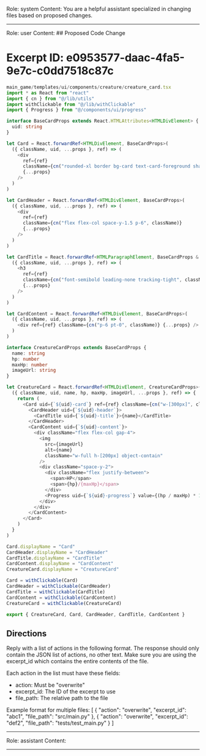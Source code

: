 Role: system
Content: You are a helpful assistant specialized in changing files based on proposed changes.
__________________
Role: user
Content: ## Proposed Code Change
# Excerpt ID: e0953577-daac-4fa5-9e7c-c0dd7518c87c
```typescript
main_game/templates/ui/components/creature/creature_card.tsx
import * as React from "react"
import { cn } from "@/lib/utils"
import withClickable from "@/lib/withClickable"
import { Progress } from "@/components/ui/progress"

interface BaseCardProps extends React.HTMLAttributes<HTMLDivElement> {
  uid: string
}

let Card = React.forwardRef<HTMLDivElement, BaseCardProps>(
  ({ className, uid, ...props }, ref) => (
    <div
      ref={ref}
      className={cn("rounded-xl border bg-card text-card-foreground shadow", className)}
      {...props}
    />
  )
)

let CardHeader = React.forwardRef<HTMLDivElement, BaseCardProps>(
  ({ className, uid, ...props }, ref) => (
    <div
      ref={ref}
      className={cn("flex flex-col space-y-1.5 p-6", className)}
      {...props}
    />
  )
)

let CardTitle = React.forwardRef<HTMLParagraphElement, BaseCardProps & React.HTMLAttributes<HTMLHeadingElement>>(
  ({ className, uid, ...props }, ref) => (
    <h3
      ref={ref}
      className={cn("font-semibold leading-none tracking-tight", className)}
      {...props}
    />
  )
)

let CardContent = React.forwardRef<HTMLDivElement, BaseCardProps>(
  ({ className, uid, ...props }, ref) => (
    <div ref={ref} className={cn("p-6 pt-0", className)} {...props} />
  )
)

interface CreatureCardProps extends BaseCardProps {
  name: string
  hp: number
  maxHp: number
  imageUrl: string
}

let CreatureCard = React.forwardRef<HTMLDivElement, CreatureCardProps>(
  ({ className, uid, name, hp, maxHp, imageUrl, ...props }, ref) => {
    return (
      <Card uid={`${uid}-card`} ref={ref} className={cn("w-[300px]", className)} {...props}>
        <CardHeader uid={`${uid}-header`}>
          <CardTitle uid={`${uid}-title`}>{name}</CardTitle>
        </CardHeader>
        <CardContent uid={`${uid}-content`}>
          <div className="flex flex-col gap-4">
            <img 
              src={imageUrl}
              alt={name}
              className="w-full h-[200px] object-contain"
            />
            <div className="space-y-2">
              <div className="flex justify-between">
                <span>HP</span>
                <span>{hp}/{maxHp}</span>
              </div>
              <Progress uid={`${uid}-progress`} value={(hp / maxHp) * 100} />
            </div>
          </div>
        </CardContent>
      </Card>
    )
  }
)

Card.displayName = "Card"
CardHeader.displayName = "CardHeader"
CardTitle.displayName = "CardTitle"
CardContent.displayName = "CardContent"
CreatureCard.displayName = "CreatureCard"

Card = withClickable(Card)
CardHeader = withClickable(CardHeader)
CardTitle = withClickable(CardTitle)
CardContent = withClickable(CardContent)
CreatureCard = withClickable(CreatureCard)

export { CreatureCard, Card, CardHeader, CardTitle, CardContent }
```

## Directions
Reply with a list of actions in the following format. The response should only contain the JSON list of actions, no other text.
Make sure you are using the excerpt_id which contains the entire contents of the file.

Each action in the list must have these fields:
- action: Must be "overwrite"
- excerpt_id: The ID of the excerpt to use
- file_path: The relative path to the file

Example format for multiple files:
[
    {
        "action": "overwrite",
        "excerpt_id": "abc1",
        "file_path": "src/main.py"
    },
    {
        "action": "overwrite",
        "excerpt_id": "def2",
        "file_path": "tests/test_main.py"
    }
]
__________________
Role: assistant
Content: 
__________________
